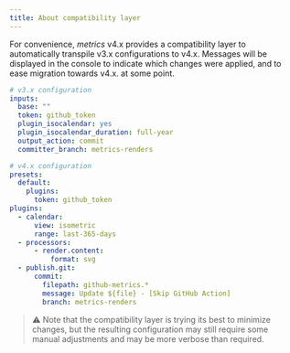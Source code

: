```yaml
---
title: About compatibility layer
---
```


For convenience, _metrics_ v4.x provides a compatibility layer to automatically transpile v3.x configurations to v4.x. Messages will be displayed in the console to indicate which changes were applied,
and to ease migration towards v4.x. at some point.

```yml
# v3.x configuration
inputs:
  base: ""
  token: github_token
  plugin_isocalendar: yes
  plugin_isocalendar_duration: full-year
  output_action: commit
  committer_branch: metrics-renders
```

```yml
# v4.x configuration
presets:
  default:
    plugins:
      token: github_token
plugins:
  - calendar:
      view: isometric
      range: last-365-days
  - processors:
      - render.content:
          format: svg
  - publish.git:
      commit:
        filepath: github-metrics.*
        message: Update ${file} - [Skip GitHub Action]
        branch: metrics-renders
```

> ⚠️ Note that the compatibility layer is trying its best to minimize changes, but the resulting configuration may still require some manual adjustments and may be more verbose than required.
